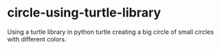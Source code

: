 # circle-using-turtle-library
Using a turtle library in python
turtle creating a big circle of small circles with different colors.
